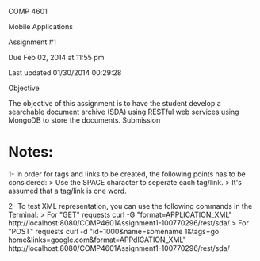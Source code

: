
COMP 4601

Mobile Applications

Assignment #1

Due Feb 02, 2014 at 11:55 pm

Last updated 01/30/2014 00:29:28

Objective

The objective of this assignment is to have the student develop a searchable document archive (SDA) using RESTful web services using MongoDB to store the documents.
Submission


Notes:
======

1- In order for tags and links to be created, the following points has to be considered:
	> Use the SPACE character to seperate each tag/link.
	> It's assumed that a tag/link is one word.

2- To test XML representation, you can use the following commands in the Terminal:
	> For "GET" requests
	curl -G "format=APPLICATION_XML" http://localhost:8080/COMP4601Assignment1-100770296/rest/sda/
	> For "POST" requests
	curl -d "id=1000&name=somename 1&tags=go home&links=google.com&format=APPdICATION_XML" http://localhost:8080/COMP4601Assignment1-100770296/rest/sda/
